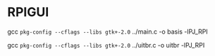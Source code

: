 # RPIGUI

gcc `pkg-config --cflags --libs gtk+-2.0` ../main.c -o basis -lPJ_RPI

gcc `pkg-config --cflags --libs gtk+-2.0` ../uitbr.c -o uitbr -lPJ_RPI